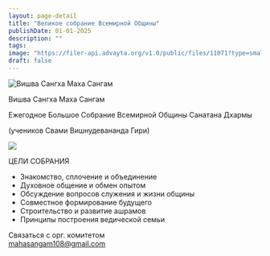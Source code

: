 ```yaml
---
layout: page-detail
title: "Великое собрание Всемирной Общины"
publishDate: 01-01-2025
description: ""
tags:
image: "https://filer-api.advayta.org/v1.0/public/files/11071?type=small"
draft: false
---
```


![Вишва Сангха Маха Сангам](https://filer-api.advayta.org/v1.0/public/files/11071?type=medium "Вишва Сангха Маха Сангам")  

  
 Вишва Сангха Маха Сангам

 Ежегодное Большое Собрание Всемирной Общины Санатана Дхармы

 (учеников Свами Вишнудевананда Гири)

[![](https://filer-api.advayta.org/v1.0/public/files/52619?type=medium)](https://filer-api.advayta.org/v1.0/public/files/52620?type=medium) 

 ЦЕЛИ СОБРАНИЯ

* Знакомство, сплочение и объединение
* Духовное общение и обмен опытом
* Обсуждение вопросов служения и жизни общины
* Совместное формирование будущего
* Строительство и развитие ашрамов
* Принципы построения ведической семьи

 Связаться с орг. комитетом   
[mahasangam108@gmail.com](mailto:mahasangam108@gmail.com) 

  
